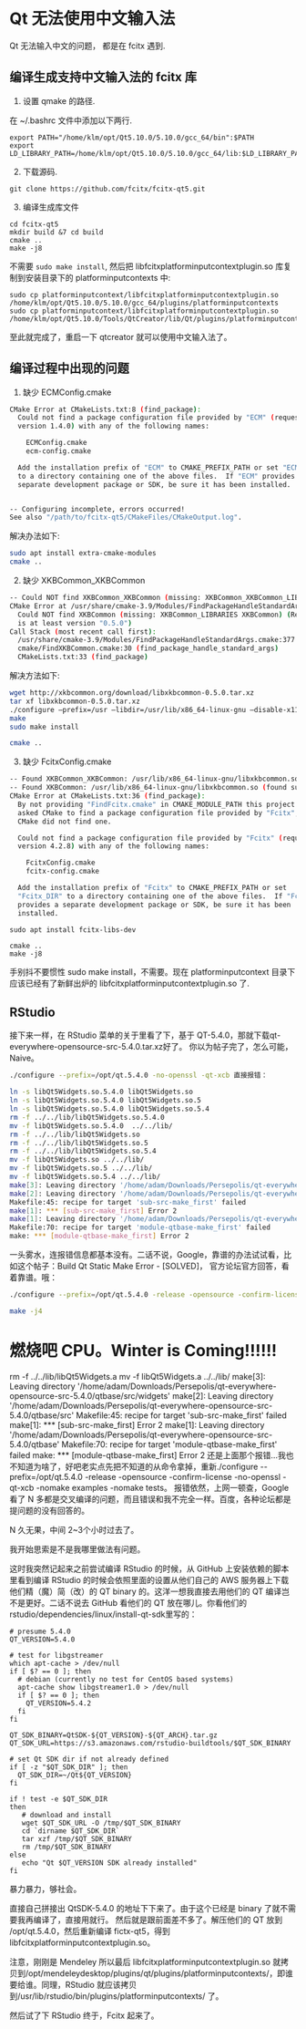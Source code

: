 # Qt 无法使用中文输入法  

Qt 无法输入中文的问题， 都是在 fcitx 遇到.  

## 编译生成支持中文输入法的 fcitx 库 

1)  设置 qmake 的路径.    

在 ~/.bashrc 文件中添加以下两行.   

```
export PATH="/home/klm/opt/Qt5.10.0/5.10.0/gcc_64/bin":$PATH
export LD_LIBRARY_PATH=/home/klm/opt/Qt5.10.0/5.10.0/gcc_64/lib:$LD_LIBRARY_PATH  
```

2) 下载源码.   

```
git clone https://github.com/fcitx/fcitx-qt5.git
```

3) 编译生成库文件  

```
cd fcitx-qt5
mkdir build &7 cd build 
cmake ..
make -j8
```

不需要 `sudo make install`, 然后把 libfcitxplatforminputcontextplugin.so 库复制到安装目录下的 platforminputcontexts 中:   

```
sudo cp platforminputcontext/libfcitxplatforminputcontextplugin.so /home/klm/opt/Qt5.10.0/5.10.0/gcc_64/plugins/platforminputcontexts
sudo cp platforminputcontext/libfcitxplatforminputcontextplugin.so /home/klm/opt/Qt5.10.0/Tools/QtCreator/lib/Qt/plugins/platforminputcontexts/
```

至此就完成了，重启一下 qtcreator 就可以使用中文输入法了。  

## 编译过程中出现的问题  

1) 缺少 ECMConfig.cmake  

~~~bash
CMake Error at CMakeLists.txt:8 (find_package):
  Could not find a package configuration file provided by "ECM" (requested
  version 1.4.0) with any of the following names:

    ECMConfig.cmake
    ecm-config.cmake

  Add the installation prefix of "ECM" to CMAKE_PREFIX_PATH or set "ECM_DIR"
  to a directory containing one of the above files.  If "ECM" provides a
  separate development package or SDK, be sure it has been installed.


-- Configuring incomplete, errors occurred!
See also "/path/to/fcitx-qt5/CMakeFiles/CMakeOutput.log".
~~~

解决办法如下:  

~~~bash
sudo apt install extra-cmake-modules 
cmake ..
~~~

2)  缺少 XKBCommon_XKBCommon   

~~~bash
-- Could NOT find XKBCommon_XKBCommon (missing: XKBCommon_XKBCommon_LIBRARY XKBCommon_XKBCommon_INCLUDE_DIR) 
CMake Error at /usr/share/cmake-3.9/Modules/FindPackageHandleStandardArgs.cmake:137 (message):
  Could NOT find XKBCommon (missing: XKBCommon_LIBRARIES XKBCommon) (Required
  is at least version "0.5.0")
Call Stack (most recent call first):
  /usr/share/cmake-3.9/Modules/FindPackageHandleStandardArgs.cmake:377 (_FPHSA_FAILURE_MESSAGE)
  cmake/FindXKBCommon.cmake:30 (find_package_handle_standard_args)
  CMakeLists.txt:33 (find_package)

~~~

解决方法如下:   

~~~bash
wget http://xkbcommon.org/download/libxkbcommon-0.5.0.tar.xz
tar xf libxkbcommon-0.5.0.tar.xz
./configure —prefix=/usr —libdir=/usr/lib/x86_64-linux-gnu —disable-x11
make
sudo make install

cmake ..
~~~

3) 缺少 FcitxConfig.cmake  

~~~bash
-- Found XKBCommon_XKBCommon: /usr/lib/x86_64-linux-gnu/libxkbcommon.so (found version "0.7.1") 
-- Found XKBCommon: /usr/lib/x86_64-linux-gnu/libxkbcommon.so (found suitable version "0.7.1", minimum required is "0.5.0") found components:  XKBCommon 
CMake Error at CMakeLists.txt:36 (find_package):
  By not providing "FindFcitx.cmake" in CMAKE_MODULE_PATH this project has
  asked CMake to find a package configuration file provided by "Fcitx", but
  CMake did not find one.

  Could not find a package configuration file provided by "Fcitx" (requested
  version 4.2.8) with any of the following names:

    FcitxConfig.cmake
    fcitx-config.cmake

  Add the installation prefix of "Fcitx" to CMAKE_PREFIX_PATH or set
  "Fcitx_DIR" to a directory containing one of the above files.  If "Fcitx"
  provides a separate development package or SDK, be sure it has been
  installed.
~~~

~~~
sudo apt install fcitx-libs-dev 

cmake ..
make -j8
~~~

手别抖不要惯性 sudo make install，不需要。现在 platforminputcontext 目录下应该已经有了新鲜出炉的 libfcitxplatforminputcontextplugin.so 了.   

## RStudio

接下来一样，在 RStudio 菜单的关于里看了下，基于 QT-5.4.0，那就下载qt-everywhere-opensource-src-5.4.0.tar.xz好了。
你以为帖子完了，怎么可能，Naive。

~~~bash
./configure --prefix=/opt/qt.5.4.0 -no-openssl -qt-xcb 直接报错：

ln -s libQt5Widgets.so.5.4.0 libQt5Widgets.so
ln -s libQt5Widgets.so.5.4.0 libQt5Widgets.so.5
ln -s libQt5Widgets.so.5.4.0 libQt5Widgets.so.5.4
rm -f ../../lib/libQt5Widgets.so.5.4.0
mv -f libQt5Widgets.so.5.4.0  ../../lib/ 
rm -f ../../lib/libQt5Widgets.so
rm -f ../../lib/libQt5Widgets.so.5
rm -f ../../lib/libQt5Widgets.so.5.4
mv -f libQt5Widgets.so ../../lib/ 
mv -f libQt5Widgets.so.5 ../../lib/ 
mv -f libQt5Widgets.so.5.4 ../../lib/ 
make[3]: Leaving directory '/home/adam/Downloads/Persepolis/qt-everywhere-opensource-src-5.4.0/qtbase/src/widgets'
make[2]: Leaving directory '/home/adam/Downloads/Persepolis/qt-everywhere-opensource-src-5.4.0/qtbase/src'
Makefile:45: recipe for target 'sub-src-make_first' failed
make[1]: *** [sub-src-make_first] Error 2
make[1]: Leaving directory '/home/adam/Downloads/Persepolis/qt-everywhere-opensource-src-5.4.0/qtbase'
Makefile:70: recipe for target 'module-qtbase-make_first' failed
make: *** [module-qtbase-make_first] Error 2
~~~

一头雾水，连报错信息都基本没有。二话不说，Google，靠谱的办法试试看，比如这个帖子：Build Qt Static Make Error - [SOLVED]， 官方论坛官方回答，看着靠谱。哦：

~~~bash
./configure --prefix=/opt/qt.5.4.0 -release -opensource -confirm-license -static -qt-xcb -no-openssl -no-glib -no-pulseaudio -no-alsa -opengl desktop -nomake examples -nomake tests

make -j4
~~~

# 燃烧吧 CPU。Winter is Coming!!!!!!


rm -f ../../lib/libQt5Widgets.a
mv -f libQt5Widgets.a ../../lib/ 
make[3]: Leaving directory '/home/adam/Downloads/Persepolis/qt-everywhere-opensource-src-5.4.0/qtbase/src/widgets'
make[2]: Leaving directory '/home/adam/Downloads/Persepolis/qt-everywhere-opensource-src-5.4.0/qtbase/src'
Makefile:45: recipe for target 'sub-src-make_first' failed
make[1]: *** [sub-src-make_first] Error 2
make[1]: Leaving directory '/home/adam/Downloads/Persepolis/qt-everywhere-opensource-src-5.4.0/qtbase'
Makefile:70: recipe for target 'module-qtbase-make_first' failed
make: *** [module-qtbase-make_first] Error 2
还是上面那个报错…我也不知道为啥了，好吧老实点先把不知道的从命令拿掉，重新./configure --prefix=/opt/qt.5.4.0 -release -opensource -confirm-license -no-openssl -qt-xcb -nomake examples -nomake tests。
报错依然，上网一顿查，Google 看了 N 多都是交叉编译的问题，而且错误和我不完全一样。百度，各种论坛都是提问题的没有回答的。

N 久无果，中间 2~3个小时过去了。

我开始思索是不是我哪里做法有问题。

这时我突然记起来之前尝试编译 RStudio 的时候，从 GitHub 上安装依赖的脚本里看到编译 RStudio 的时候会依照里面的设置从他们自己的 AWS 服务器上下载他们精（魔）简（改）的 QT binary 的。这洋一想我直接去用他们的 QT 编译岂不是更好。二话不说去 GitHub 看他们的 QT 放在哪儿。你看他们的 rstudio/dependencies/linux/install-qt-sdk里写的：

~~~
# presume 5.4.0
QT_VERSION=5.4.0

# test for libgstreamer
which apt-cache > /dev/null
if [ $? == 0 ]; then
  # debian (currently no test for CentOS based systems)
  apt-cache show libgstreamer1.0 > /dev/null
  if [ $? == 0 ]; then
    QT_VERSION=5.4.2
  fi
fi

QT_SDK_BINARY=QtSDK-${QT_VERSION}-${QT_ARCH}.tar.gz
QT_SDK_URL=https://s3.amazonaws.com/rstudio-buildtools/$QT_SDK_BINARY

# set Qt SDK dir if not already defined
if [ -z "$QT_SDK_DIR" ]; then
  QT_SDK_DIR=~/Qt${QT_VERSION}
fi

if ! test -e $QT_SDK_DIR
then
   # download and install
   wget $QT_SDK_URL -O /tmp/$QT_SDK_BINARY
   cd `dirname $QT_SDK_DIR`
   tar xzf /tmp/$QT_SDK_BINARY
   rm /tmp/$QT_SDK_BINARY
else
   echo "Qt $QT_VERSION SDK already installed"
fi
~~~

暴力暴力，够社会。

直接自己拼接出 QtSDK-5.4.0 的地址下下来了。由于这个已经是 binary 了就不需要我再编译了，直接用就行。
然后就是跟前面差不多了。解压他们的 QT 放到 /opt/qt.5.4.0，然后重新编译 fictx-qt5，得到libfcitxplatforminputcontextplugin.so。

注意，刚刚是 Mendeley 所以最后 libfcitxplatforminputcontextplugin.so 就拷贝到/opt/mendeleydesktop/plugins/qt/plugins/platforminputcontexts/，即谁要给谁。同理，RStudio 就应该拷贝到/usr/lib/rstudio/bin/plugins/platforminputcontexts/ 了。

然后试了下 RStudio 终于，Fcitx 起来了。   